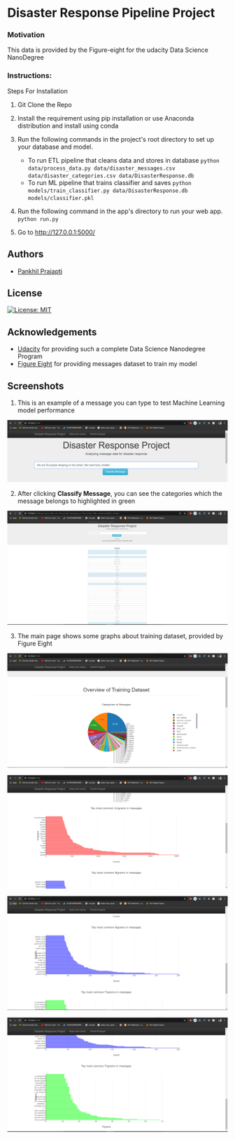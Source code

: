 # Disaster Response Pipeline Project

### Motivation
This data is provided by the Figure-eight for the udacity Data Science NanoDegree 

### Instructions:

Steps For Installation 

1. Git Clone the Repo

2. Install the requirement using pip installation or
use Anaconda distribution and install using conda

3. Run the following commands in the project's root directory to set up your database and model.

    - To run ETL pipeline that cleans data and stores in database
        `python data/process_data.py data/disaster_messages.csv data/disaster_categories.csv data/DisasterResponse.db`
    - To run ML pipeline that trains classifier and saves
        `python models/train_classifier.py data/DisasterResponse.db models/classifier.pkl`

4. Run the following command in the app's directory to run your web app.
    `python run.py`

5. Go to http://127.0.0.1:5000/


<a name="authors"></a>
## Authors

* [Pankhil Prajapti](https://github.com/pankhilprajapati)

<a name="license"></a>
## License
[![License: MIT](https://img.shields.io/badge/License-MIT-yellow.svg)](https://opensource.org/licenses/MIT)

<a name="acknowledgement"></a>
## Acknowledgements

* [Udacity](https://www.udacity.com/) for providing such a complete Data Science Nanodegree Program
* [Figure Eight](https://www.figure-eight.com/) for providing messages dataset to train my model

<a name="screenshots"></a>
## Screenshots

1. This is an example of a message you can type to test Machine Learning model performance

![Sample Input](assets/class1.png)

2. After clicking **Classify Message**, you can see the categories which the message belongs to highlighted in green

![Sample Output](assets/class2.png)

3. The main page shows some graphs about training dataset, provided by Figure Eight

![Main Page](assets/fig1.png)

![Main Page](assets/fig2.png)

![Main Page](assets/fig3.png)

![Main Page](assets/fig4.png)
